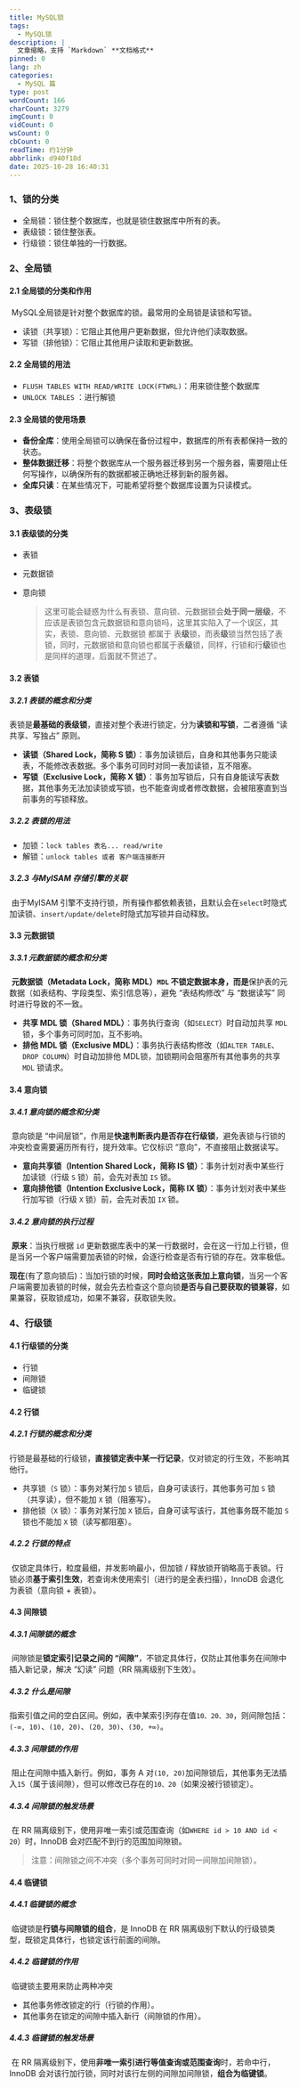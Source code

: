```yaml
---
title: MySQL锁
tags:
  - MySQL锁
description: |
  文章缩略，支持 `Markdown` **文档格式**
pinned: 0
lang: zh
categories:
  - MySQL 篇
type: post
wordCount: 166
charCount: 3279
imgCount: 0
vidCount: 0
wsCount: 0
cbCount: 0
readTime: 约1分钟
abbrlink: d940f18d
date: 2025-10-28 16:40:31
---
```

<!-- toc -->
### 1、锁的分类

- 全局锁：锁住整个数据库，也就是锁住数据库中所有的表。
- 表级锁：锁住整张表。
- 行级锁：锁住单独的一行数据。



### 2、全局锁

#### 2.1 全局锁的分类和作用

​		MySQL全局锁是针对整个数据库的锁。最常用的全局锁是读锁和写锁。

- 读锁（共享锁）：它阻止其他用户更新数据，但允许他们读取数据。
- 写锁（排他锁）：它阻止其他用户读取和更新数据。

#### 2.2 全局锁的用法

- `FLUSH TABLES WITH READ/WRITE LOCK(FTWRL)`：用来锁住整个数据库
- `UNLOCK TABLES` ：进行解锁

#### 2.3 全局锁的使用场景

- **备份全库**：使用全局锁可以确保在备份过程中，数据库的所有表都保持一致的状态。
- **整体数据迁移**：将整个数据库从一个服务器迁移到另一个服务器，需要阻止任何写操作，以确保所有的数据都被正确地迁移到新的服务器。
- **全库只读**：在某些情况下，可能希望将整个数据库设置为只读模式。



### 3、表级锁

#### 3.1 表级锁的分类

- 表锁

- 元数据锁

- 意向锁

  > ​		这里可能会疑惑为什么有表锁、意向锁、元数据锁会**处于同一层级**，不应该是表锁包含元数据锁和意向锁吗，这里其实陷入了一个误区，其实，表锁、意向锁、元数据锁 都属于 表**级**锁，而表**级**锁当然包括了表锁，同时，元数据锁和意向锁也都属于表**级**锁，同样，行锁和行**级**锁也是同样的道理，后面就不赘述了。

#### 3.2 表锁

##### 3.2.1 表锁的概念和分类

​		表锁是**最基础的表级锁**，直接对整个表进行锁定，分为**读锁和写锁**，二者遵循 “读共享、写独占” 原则。

- **读锁（Shared Lock，简称 S 锁）**：事务加读锁后，自身和其他事务只能读表，不能修改表数据。多个事务可同时对同一表加读锁，互不阻塞。
- **写锁（Exclusive Lock，简称 X 锁）**：事务加写锁后，只有自身能读写表数据，其他事务无法加读锁或写锁，也不能查询或者修改数据，会被阻塞直到当前事务的写锁释放。

##### 3.2.2 表锁的用法

- 加锁：`lock tables 表名... read/write`
- 解锁：`unlock tables 或者 客户端连接断开`

##### 3.2.3 与MyISAM 存储引擎的关联

​		由于MyISAM 引擎不支持行锁，所有操作都依赖表锁，且默认会在`select`时隐式加读锁、`insert/update/delete`时隐式加写锁并自动释放。

#### 3.3 元数据锁

##### 3.3.1 元数据锁的概念和分类

​		**元数据锁（Metadata Lock，简称 MDL）`MDL` 不锁定数据本身，而是**保护表的元数据（如表结构、字段类型、索引信息等），避免 “表结构修改” 与 “数据读写” 同时进行导致的不一致。

- **共享 MDL 锁（Shared MDL）**：事务执行查询（如`SELECT`）时自动加共享 `MDL` 锁，多个事务可同时加，互不影响。
- **排他 MDL 锁（Exclusive MDL）**：事务执行表结构修改（如`ALTER TABLE`、`DROP COLUMN`）时自动加排他 MDL锁，加锁期间会阻塞所有其他事务的共享 `MDL` 锁请求。

#### 3.4 意向锁

##### 3.4.1 意向锁的概念和分类

​		意向锁是 “中间层锁”，作用是**快速判断表内是否存在行级锁**，避免表锁与行锁的冲突检查需要遍历所有行，提升效率。它仅标识 “意向”，不直接阻止数据读写。

- **意向共享锁（Intention Shared Lock，简称 IS 锁）**：事务计划对表中某些行加读锁（行级 `S` 锁）前，会先对表加 `IS` 锁。
- **意向排他锁（Intention Exclusive Lock，简称 IX 锁）**：事务计划对表中某些行加写锁（行级 `X` 锁）前，会先对表加 `IX` 锁。

##### 3.4.2 意向锁的执行过程

​		**原来**：当执行根据 `id` 更新数据库表中的某一行数据时，会在这一行加上行锁，但是当另一个客户端需要加表锁的时候，会逐行检查是否有行锁的存在。效率极低。

​		**现在**(有了意向锁后)：当加行锁的时候，**同时会给这张表加上意向锁**，当另一个客户端需要加表锁的时候，就会先去检查这个意向锁**是否与自己要获取的锁兼容**，如果兼容，获取锁成功，如果不兼容，获取锁失败。



### 4、行级锁

#### 4.1 行级锁的分类

- 行锁
- 间隙锁
- 临键锁

#### 4.2 行锁

##### 4.2.1 行锁的概念和分类

​		行锁是最基础的行级锁，**直接锁定表中某一行记录**，仅对锁定的行生效，不影响其他行。

- 共享锁（`S` 锁）：事务对某行加 `S` 锁后，自身可读该行，其他事务可加 `S` 锁（共享读），但不能加 `X` 锁（阻塞写）。
- 排他锁（`X` 锁）：事务对某行加 `X` 锁后，自身可读写该行，其他事务既不能加 `S` 锁也不能加 `X` 锁（读写都阻塞）。

##### 4.2.2 行锁的特点

​		仅锁定具体行，粒度最细，并发影响最小，但加锁 / 释放锁开销略高于表锁。行锁必须**基于索引生效**，若查询未使用索引（进行的是全表扫描），InnoDB 会退化为表锁（意向锁 + 表锁）。

#### 4.3 间隙锁

##### 4.3.1 间隙锁的概念

​		间隙锁是**锁定索引记录之间的 “间隙”**，不锁定具体行，仅防止其他事务在间隙中插入新记录，解决 “幻读” 问题（RR 隔离级别下生效）。

##### 4.3.2 什么是间隙

​		指索引值之间的空白区间。例如，表中某索引列存在值`10、20、30`，则间隙包括：`(-∞, 10)`、`(10, 20)`、`(20, 30)`、`(30, +∞)`。

##### 4.3.3 间隙锁的作用

​		阻止在间隙中插入新行。例如，事务 A 对`(10, 20)`加间隙锁后，其他事务无法插入`15`（属于该间隙），但可以修改已存在的`10、20`（如果没被行锁锁定）。

##### 4.3.4 间隙锁的触发场景

​		在 RR 隔离级别下，使用非唯一索引或范围查询（如`WHERE id > 10 AND id < 20`）时，InnoDB 会对匹配不到行的范围加间隙锁。

> 注意：间隙锁之间不冲突（多个事务可同时对同一间隙加间隙锁）。

#### 4.4 临键锁

##### 4.4.1 临键锁的概念

​		临键锁是**行锁与间隙锁的组合**，是 InnoDB 在 RR 隔离级别下默认的行级锁类型，既锁定具体行，也锁定该行前面的间隙。

##### 4.4.2 临键锁的作用

​		临键锁主要用来防止两种冲突

- 其他事务修改锁定的行（行锁的作用）。
- 其他事务在锁定的间隙中插入新行（间隙锁的作用）。

##### 4.4.3 临键锁的触发场景

​		在 RR 隔离级别下，使用**非唯一索引进行等值查询或范围查询**时，若命中行，InnoDB 会对该行加行锁，同时对该行左侧的间隙加间隙锁，**组合为临键锁**。